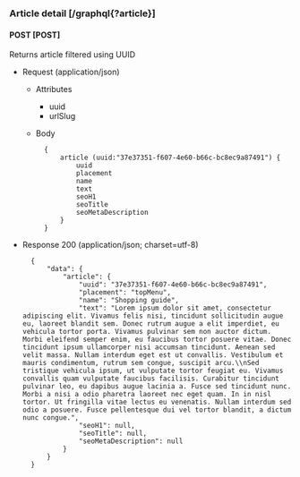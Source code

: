 ### Article detail [/graphql{?article}]

#### POST [POST]

Returns article filtered using UUID

- Request (application/json)

    - Attributes

        - uuid
        - urlSlug

    - Body

            {
                article (uuid:"37e37351-f607-4e60-b66c-bc8ec9a87491") {
                    uuid
                    placement
                    name
                    text
                    seoH1
                    seoTitle
                    seoMetaDescription
                }
            }


- Response 200 (application/json; charset=utf-8)

        {
            "data": {
                "article": {
                    "uuid": "37e37351-f607-4e60-b66c-bc8ec9a87491",
                    "placement": "topMenu",
                    "name": "Shopping guide",
                    "text": "Lorem ipsum dolor sit amet, consectetur adipiscing elit. Vivamus felis nisi, tincidunt sollicitudin augue eu, laoreet blandit sem. Donec rutrum augue a elit imperdiet, eu vehicula tortor porta. Vivamus pulvinar sem non auctor dictum. Morbi eleifend semper enim, eu faucibus tortor posuere vitae. Donec tincidunt ipsum ullamcorper nisi accumsan tincidunt. Aenean sed velit massa. Nullam interdum eget est ut convallis. Vestibulum et mauris condimentum, rutrum sem congue, suscipit arcu.\\nSed tristique vehicula ipsum, ut vulputate tortor feugiat eu. Vivamus convallis quam vulputate faucibus facilisis. Curabitur tincidunt pulvinar leo, eu dapibus augue lacinia a. Fusce sed tincidunt nunc. Morbi a nisi a odio pharetra laoreet nec eget quam. In in nisl tortor. Ut fringilla vitae lectus eu venenatis. Nullam interdum sed odio a posuere. Fusce pellentesque dui vel tortor blandit, a dictum nunc congue.",
                    "seoH1": null,
                    "seoTitle": null,
                    "seoMetaDescription": null
                }
            }
        }
